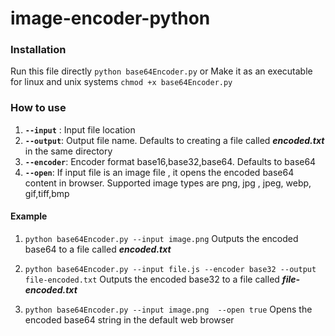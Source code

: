 # image-encoder-python

### Installation
Run this file directly ```python base64Encoder.py```
or
Make it as an executable for linux and unix systems
```chmod +x base64Encoder.py ```

### How to use
1. **`--input`** : Input file location
2. **`--output`**: Output file name. Defaults to creating a file called ***encoded.txt*** in the same directory
3. **`--encoder`**: Encoder format base16,base32,base64. Defaults to base64
4. **`--open`**: If input file is an image file , it opens the encoded base64 content in browser. Supported image types are png, jpg , jpeg, webp, gif,tiff,bmp

#### Example
1. ```python base64Encoder.py --input image.png```
Outputs the encoded base64 to a file called ***encoded.txt***

2. ```python base64Encoder.py --input file.js --encoder base32 --output file-encoded.txt```
Outputs the encoded base32  to a file called ***file-encoded.txt***

3. ```python base64Encoder.py --input image.png  --open true```
Opens the encoded base64 string in the default web browser